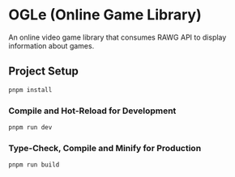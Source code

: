 # OGLe (Online Game Library)
An online video game library that consumes RAWG API to display information about games. 

## Project Setup

```sh
pnpm install
```

### Compile and Hot-Reload for Development

```sh
pnpm run dev
```

### Type-Check, Compile and Minify for Production

```sh
pnpm run build
```

